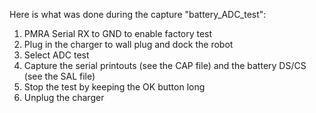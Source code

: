 Here is what was done during the capture "battery_ADC_test":

1. PMRA Serial RX to GND to enable factory test
2. Plug in the charger to wall plug and dock the robot
3. Select ADC test
4. Capture the serial printouts (see the CAP file) and the battery DS/CS (see the SAL file)
5. Stop the test by keeping the OK button long
6. Unplug the charger


